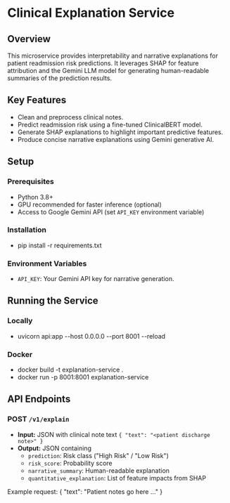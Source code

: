 # Clinical Explanation Service

## Overview
This microservice provides interpretability and narrative explanations for patient readmission risk predictions. It leverages SHAP for feature attribution and the Gemini LLM model for generating human-readable summaries of the prediction results.

## Key Features
- Clean and preprocess clinical notes.
- Predict readmission risk using a fine-tuned ClinicalBERT model.
- Generate SHAP explanations to highlight important predictive features.
- Produce concise narrative explanations using Gemini generative AI.
  
## Setup

### Prerequisites
- Python 3.8+
- GPU recommended for faster inference (optional)
- Access to Google Gemini API (set `API_KEY` environment variable)

### Installation
- pip install -r requirements.txt



### Environment Variables
- `API_KEY`: Your Gemini API key for narrative generation.

## Running the Service

### Locally
- uvicorn api:app --host 0.0.0.0 --port 8001 --reload
### Docker
- docker build -t explanation-service .
- docker run -p 8001:8001 explanation-service


## API Endpoints

### POST `/v1/explain`
- **Input:** JSON with clinical note text `{ "text": "<patient discharge note>" }`
- **Output:** JSON containing
  - `prediction`: Risk class ("High Risk" / "Low Risk")
  - `risk_score`: Probability score
  - `narrative_summary`: Human-readable explanation
  - `quantitative_explanation`: List of feature impacts from SHAP

Example request:
{
"text": "Patient notes go here ..."
}